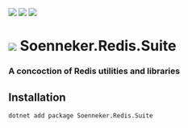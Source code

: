 [![](https://img.shields.io/nuget/v/Soenneker.Redis.Suite.svg?style=for-the-badge)](https://www.nuget.org/packages/Soenneker.Redis.Suite/)
[![](https://img.shields.io/github/actions/workflow/status/soenneker/soenneker.redis.suite/publish-package.yml?style=for-the-badge)](https://github.com/soenneker/soenneker.redis.suite/actions/workflows/publish-package.yml)
[![](https://img.shields.io/nuget/dt/Soenneker.Redis.Suite.svg?style=for-the-badge)](https://www.nuget.org/packages/Soenneker.Redis.Suite/)

# ![](https://user-images.githubusercontent.com/4441470/224455560-91ed3ee7-f510-4041-a8d2-3fc093025112.png) Soenneker.Redis.Suite
### A concoction of Redis utilities and libraries

## Installation

```
dotnet add package Soenneker.Redis.Suite
```
